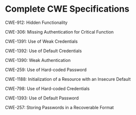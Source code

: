 

# Complete CWE Specifications

CWE-912: Hidden Functionality

CWE-306: Missing Authentication for Critical Function

CWE-1391: Use of Weak Credentials

CWE-1392: Use of Default Credentials

CWE-1390: Weak Authentication

CWE-259: Use of Hard-coded Password

CWE-1188: Initialization of a Resource with an Insecure Default

CWE-798: Use of Hard-coded Credentials

CWE-1393: Use of Default Password

CWE-257: Storing Passwords in a Recoverable Format